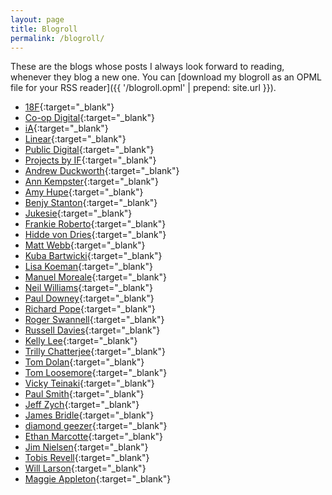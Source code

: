 ```yaml
---
layout: page
title: Blogroll
permalink: /blogroll/
---
```


These are the blogs whose posts I always look forward to reading, whenever they blog a new one. You can [download my blogroll as an OPML file for your RSS reader]({{ '/blogroll.opml' | prepend: site.url }}).

- [18F](https://18f.gsa.gov/){:target="_blank"}
- [Co-op Digital](https://digitalblog.coop.co.uk/){:target="_blank"}
- [iA](https://ia.net/){:target="_blank"}
- [Linear](https://linear.app/blog){:target="_blank"}
- [Public Digital](https://public.digital/){:target="_blank"}
- [Projects by IF](https://medium.com/writing-by-if?source=rss----d5b13bdf0ba5---4){:target="_blank"}
- [Andrew Duckworth](https://grillopress.github.io/){:target="_blank"}
- [Ann Kempster](https://blog.annkempster.com/){:target="_blank"}
- [Amy Hupe](https://amyhupe.co.uk/){:target="_blank"}
- [Benjy Stanton](https://www.benjystanton.co.uk/){:target="_blank"}
- [Jukesie](https://digitalbydefault.com/){:target="_blank"}
- [Frankie Roberto](https://frankieroberto.github.io/nhsnotes/){:target="_blank"}
- [Hidde von Dries](https://hidde.blog/){:target="_blank"}
- [Matt Webb](https://interconnected.org/home){:target="_blank"}
- [Kuba Bartwicki](https://www.kubabartwicki.com/){:target="_blank"}
- [Lisa Koeman](https://lisakoeman.nl/blog){:target="_blank"}
- [Manuel Moreale](https://manuelmoreale.com/){:target="_blank"}
- [Neil Williams](https://neilojwilliams.net/){:target="_blank"}
- [Paul Downey](https://blog.whatfettle.com/){:target="_blank"}
- [Richard Pope](https://richardpope.org/){:target="_blank"}
- [Roger Swannell](https://rogerswannell.com/){:target="_blank"}
- [Russell Davies](https://russelldavies.typepad.com/){:target="_blank"}
- [Kelly Lee](https://medium.com/@kellyleeGDS?source=rss-124291626346------2){:target="_blank"}
- [Trilly Chatterjee](https://medium.com/@trillyc?source=rss-1bc1e5757f52------2){:target="_blank"}
- [Tom Dolan](https://www.leaningforward.com/blog/){:target="_blank"}
- [Tom Loosemore](https://tomloosemorework.wordpress.com/){:target="_blank"}
- [Vicky Teinaki](https://www.vickyteinaki.com/){:target="_blank"}
- [Paul Smith](https://paulsmith.site/){:target="_blank"}
- [Jeff Zych](http://jlzych.com/){:target="_blank"}
- [James Bridle](http://booktwo.org/){:target="_blank"}
- [diamond geezer](http://diamondgeezer.blogspot.com/){:target="_blank"}
- [Ethan Marcotte](https://ethanmarcotte.com/wrote/){:target="_blank"}
- [Jim Nielsen](https://blog.jim-nielsen.com/){:target="_blank"}
- [Tobis Revell](https://blog.tobiasrevell.com/){:target="_blank"}
- [Will Larson](https://lethain.com/){:target="_blank"}
- [Maggie Appleton](https://maggieappleton.com/){:target="_blank"}